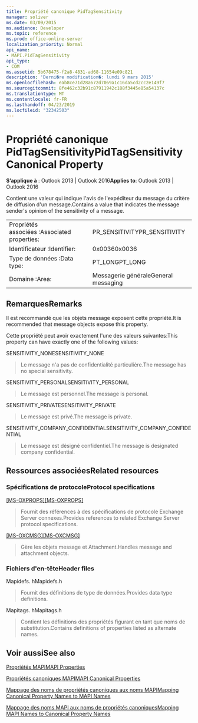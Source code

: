 ```yaml
---
title: Propriété canonique PidTagSensitivity
manager: soliver
ms.date: 03/09/2015
ms.audience: Developer
ms.topic: reference
ms.prod: office-online-server
localization_priority: Normal
api_name:
- MAPI.PidTagSensitivity
api_type:
- COM
ms.assetid: 5b678475-f2a8-4831-ad68-11654e09c821
description: 'Derni�re modification�: lundi 9 mars 2015'
ms.openlocfilehash: eab8ce71d28a672d7069a1c16da5cd2cc2e149f7
ms.sourcegitcommit: 8fe462c32b91c87911942c188f3445e85a54137c
ms.translationtype: MT
ms.contentlocale: fr-FR
ms.lasthandoff: 04/23/2019
ms.locfileid: "32342503"
---
```

# <a name="pidtagsensitivity-canonical-property"></a><span data-ttu-id="67a0c-103">Propriété canonique PidTagSensitivity</span><span class="sxs-lookup"><span data-stu-id="67a0c-103">PidTagSensitivity Canonical Property</span></span>

  
  
<span data-ttu-id="67a0c-104">**S’applique à** : Outlook 2013 | Outlook 2016</span><span class="sxs-lookup"><span data-stu-id="67a0c-104">**Applies to**: Outlook 2013 | Outlook 2016</span></span> 
  
<span data-ttu-id="67a0c-105">Contient une valeur qui indique l'avis de l'expéditeur du message du critère de diffusion d'un message.</span><span class="sxs-lookup"><span data-stu-id="67a0c-105">Contains a value that indicates the message sender's opinion of the sensitivity of a message.</span></span>
  
|||
|:-----|:-----|
|<span data-ttu-id="67a0c-106">Propriétés associées :</span><span class="sxs-lookup"><span data-stu-id="67a0c-106">Associated properties:</span></span>  <br/> |<span data-ttu-id="67a0c-107">PR_SENSITIVITY</span><span class="sxs-lookup"><span data-stu-id="67a0c-107">PR_SENSITIVITY</span></span>  <br/> |
|<span data-ttu-id="67a0c-108">Identificateur :</span><span class="sxs-lookup"><span data-stu-id="67a0c-108">Identifier:</span></span>  <br/> |<span data-ttu-id="67a0c-109">0x0036</span><span class="sxs-lookup"><span data-stu-id="67a0c-109">0x0036</span></span>  <br/> |
|<span data-ttu-id="67a0c-110">Type de données :</span><span class="sxs-lookup"><span data-stu-id="67a0c-110">Data type:</span></span>  <br/> |<span data-ttu-id="67a0c-111">PT_LONG</span><span class="sxs-lookup"><span data-stu-id="67a0c-111">PT_LONG</span></span>  <br/> |
|<span data-ttu-id="67a0c-112">Domaine :</span><span class="sxs-lookup"><span data-stu-id="67a0c-112">Area:</span></span>  <br/> |<span data-ttu-id="67a0c-113">Messagerie générale</span><span class="sxs-lookup"><span data-stu-id="67a0c-113">General messaging</span></span>  <br/> |
   
## <a name="remarks"></a><span data-ttu-id="67a0c-114">Remarques</span><span class="sxs-lookup"><span data-stu-id="67a0c-114">Remarks</span></span>

<span data-ttu-id="67a0c-115">Il est recommandé que les objets message exposent cette propriété.</span><span class="sxs-lookup"><span data-stu-id="67a0c-115">It is recommended that message objects expose this property.</span></span>
  
<span data-ttu-id="67a0c-116">Cette propriété peut avoir exactement l'une des valeurs suivantes:</span><span class="sxs-lookup"><span data-stu-id="67a0c-116">This property can have exactly one of the following values:</span></span>
  
<span data-ttu-id="67a0c-117">SENSITIVITY_NONE</span><span class="sxs-lookup"><span data-stu-id="67a0c-117">SENSITIVITY_NONE</span></span> 
  
> <span data-ttu-id="67a0c-118">Le message n'a pas de confidentialité particulière.</span><span class="sxs-lookup"><span data-stu-id="67a0c-118">The message has no special sensitivity.</span></span>
    
<span data-ttu-id="67a0c-119">SENSITIVITY_PERSONAL</span><span class="sxs-lookup"><span data-stu-id="67a0c-119">SENSITIVITY_PERSONAL</span></span> 
  
> <span data-ttu-id="67a0c-120">Le message est personnel.</span><span class="sxs-lookup"><span data-stu-id="67a0c-120">The message is personal.</span></span>
    
<span data-ttu-id="67a0c-121">SENSITIVITY_PRIVATE</span><span class="sxs-lookup"><span data-stu-id="67a0c-121">SENSITIVITY_PRIVATE</span></span> 
  
> <span data-ttu-id="67a0c-122">Le message est privé.</span><span class="sxs-lookup"><span data-stu-id="67a0c-122">The message is private.</span></span>
    
<span data-ttu-id="67a0c-123">SENSITIVITY_COMPANY_CONFIDENTIAL</span><span class="sxs-lookup"><span data-stu-id="67a0c-123">SENSITIVITY_COMPANY_CONFIDENTIAL</span></span> 
  
> <span data-ttu-id="67a0c-124">Le message est désigné confidentiel.</span><span class="sxs-lookup"><span data-stu-id="67a0c-124">The message is designated company confidential.</span></span>
    
## <a name="related-resources"></a><span data-ttu-id="67a0c-125">Ressources associées</span><span class="sxs-lookup"><span data-stu-id="67a0c-125">Related resources</span></span>

### <a name="protocol-specifications"></a><span data-ttu-id="67a0c-126">Spécifications de protocole</span><span class="sxs-lookup"><span data-stu-id="67a0c-126">Protocol specifications</span></span>

<span data-ttu-id="67a0c-127">[[MS-OXPROPS]](https://msdn.microsoft.com/library/f6ab1613-aefe-447d-a49c-18217230b148%28Office.15%29.aspx)</span><span class="sxs-lookup"><span data-stu-id="67a0c-127">[[MS-OXPROPS]](https://msdn.microsoft.com/library/f6ab1613-aefe-447d-a49c-18217230b148%28Office.15%29.aspx)</span></span>
  
> <span data-ttu-id="67a0c-128">Fournit des références à des spécifications de protocole Exchange Server connexes.</span><span class="sxs-lookup"><span data-stu-id="67a0c-128">Provides references to related Exchange Server protocol specifications.</span></span>
    
<span data-ttu-id="67a0c-129">[[MS-OXCMSG]](https://msdn.microsoft.com/library/7fd7ec40-deec-4c06-9493-1bc06b349682%28Office.15%29.aspx)</span><span class="sxs-lookup"><span data-stu-id="67a0c-129">[[MS-OXCMSG]](https://msdn.microsoft.com/library/7fd7ec40-deec-4c06-9493-1bc06b349682%28Office.15%29.aspx)</span></span>
  
> <span data-ttu-id="67a0c-130">Gère les objets message et Attachment.</span><span class="sxs-lookup"><span data-stu-id="67a0c-130">Handles message and attachment objects.</span></span>
    
### <a name="header-files"></a><span data-ttu-id="67a0c-131">Fichiers d'en-tête</span><span class="sxs-lookup"><span data-stu-id="67a0c-131">Header files</span></span>

<span data-ttu-id="67a0c-132">Mapidefs. h</span><span class="sxs-lookup"><span data-stu-id="67a0c-132">Mapidefs.h</span></span>
  
> <span data-ttu-id="67a0c-133">Fournit des définitions de type de données.</span><span class="sxs-lookup"><span data-stu-id="67a0c-133">Provides data type definitions.</span></span>
    
<span data-ttu-id="67a0c-134">Mapitags. h</span><span class="sxs-lookup"><span data-stu-id="67a0c-134">Mapitags.h</span></span>
  
> <span data-ttu-id="67a0c-135">Contient les définitions des propriétés figurant en tant que noms de substitution.</span><span class="sxs-lookup"><span data-stu-id="67a0c-135">Contains definitions of properties listed as alternate names.</span></span>
    
## <a name="see-also"></a><span data-ttu-id="67a0c-136">Voir aussi</span><span class="sxs-lookup"><span data-stu-id="67a0c-136">See also</span></span>



[<span data-ttu-id="67a0c-137">Propriétés MAPI</span><span class="sxs-lookup"><span data-stu-id="67a0c-137">MAPI Properties</span></span>](mapi-properties.md)
  
[<span data-ttu-id="67a0c-138">Propriétés canoniques MAPI</span><span class="sxs-lookup"><span data-stu-id="67a0c-138">MAPI Canonical Properties</span></span>](mapi-canonical-properties.md)
  
[<span data-ttu-id="67a0c-139">Mappage des noms de propriétés canoniques aux noms MAPI</span><span class="sxs-lookup"><span data-stu-id="67a0c-139">Mapping Canonical Property Names to MAPI Names</span></span>](mapping-canonical-property-names-to-mapi-names.md)
  
[<span data-ttu-id="67a0c-140">Mappage des noms MAPI aux noms de propriétés canoniques</span><span class="sxs-lookup"><span data-stu-id="67a0c-140">Mapping MAPI Names to Canonical Property Names</span></span>](mapping-mapi-names-to-canonical-property-names.md)

